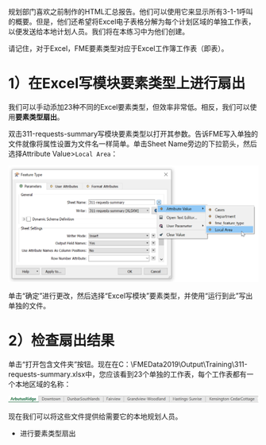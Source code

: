 规划部门喜欢之前制作的HTML汇总报告。他们可以使用它来显示所有3-1-1呼叫的概要。但是，他们还希望将Excel电子表格分解为每个计划区域的单独工作表，以便发送给本地计划人员。我们将在本练习中为他们创建。

请记住，对于Excel，FME要素类型对应于Excel工作簿工作表（即表）。

# 1）在Excel写模块要素类型上进行扇出

我们可以手动添加23种不同的Excel要素类型，但效率非常低。相反，我们可以使用**要素类型扇出**。

双击311-requests-summary写模块要素类型以打开其参数。告诉FME写入单独的文件就像将属性设置为文件名一样简单。单击Sheet Name旁边的下拉箭头，然后选择Attribute Value>`Local Area`：

![](./Images/fanout.png)

单击“确定”进行更改，然后选择“Excel写模块”要素类型，并使用“运行到此”写出单独的文件。

# 2）检查扇出结果

单击“打开包含文件夹”按钮。现在在C：\\FMEData2019\\Output\\Training\\311-requests-summary.xlsx中，您应该看到23个单独的工作表，每个工作表都有一个本地区域的名称：

![](./Images/excel-sheets.png)

现在我们可以将这些文件提供给需要它的本地规划人员。

<UL>
<li>进行要素类型扇出</li>
</UL>
